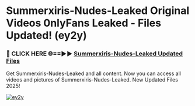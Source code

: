 # Summerxiris-Nudes-Leaked Original Videos 0nlyFans Leaked - Files Updated! (ey2y)

<h3>🔴 CLICK HERE 🌐==►► <a href="https://tinyurl.com/yc6ubb5a" rel="nofollow">Summerxiris-Nudes-Leaked Updated Files</a></h3>

Get Summerxiris-Nudes-Leaked and all content. Now you can access all videos and pictures of Summerxiris-Nudes-Leaked. New Updated Files 2025!

[![ey2y](https://i.imgur.com/7eu0CRL.gif)](https://tinyurl.com/yc6ubb5a)
